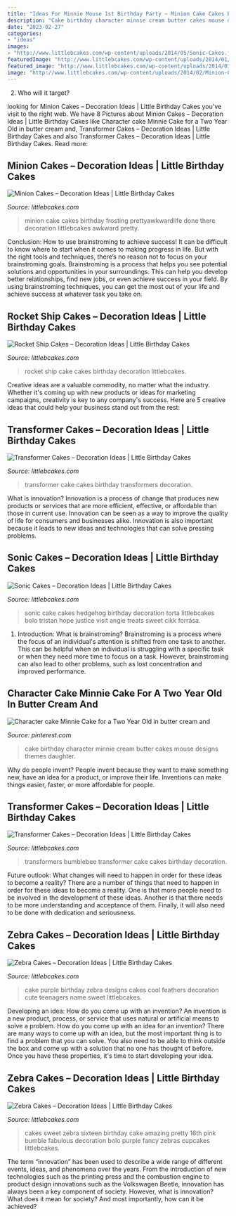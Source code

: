 ```yaml
---
title: "Ideas For Minnie Mouse 1st Birthday Party ~ Minion Cake Cakes Birthday Frosting Prettyawkwardlife Done There Decoration Littlebcakes Awkward Pretty"
description: "Cake birthday character minnie cream butter cakes mouse designs themes daughter"
date: "2023-02-27"
categories:
- "ideas"
images:
- "http://www.littlebcakes.com/wp-content/uploads/2014/05/Sonic-Cakes.jpg"
featuredImage: "http://www.littlebcakes.com/wp-content/uploads/2014/01/Purple-Zebra-Cake.jpg"
featured_image: "http://www.littlebcakes.com/wp-content/uploads/2014/01/Purple-Zebra-Cake.jpg"
image: "http://www.littlebcakes.com/wp-content/uploads/2014/02/Minion-Cake-Ideas.jpg"
---
```



2) Who will it target?

	

		
looking for Minion Cakes – Decoration Ideas | Little Birthday Cakes you've visit to the right web. We have 8 Pictures about Minion Cakes – Decoration Ideas | Little Birthday Cakes like Character cake Minnie Cake for a Two Year Old in butter cream and, Transformer Cakes – Decoration Ideas | Little Birthday Cakes and also Transformer Cakes – Decoration Ideas | Little Birthday Cakes. Read more:
		
    
## Minion Cakes – Decoration Ideas | Little Birthday Cakes

<img loading=lazy src="http://www.littlebcakes.com/wp-content/uploads/2014/02/Minion-Cake-Ideas.jpg" onerror="this.onerror=null;this.src='https://tse1.mm.bing.net/th?id=OIP.oI47qwO3v5z863hIs7fdjQHaJ4&amp;pid=15.1';" alt="Minion Cakes – Decoration Ideas | Little Birthday Cakes">

_Source: littlebcakes.com_

>minion cake cakes birthday frosting prettyawkwardlife done there decoration littlebcakes awkward pretty. 

	

Conclusion: How to use brainstroming to achieve success!
It can be difficult to know where to start when it comes to making progress in life. But with the right tools and techniques, there’s no reason not to focus on your brainstroming goals. Brainstroming is a process that helps you see potential solutions and opportunities in your surroundings. This can help you develop better relationships, find new jobs, or even achieve success in your field. By using brainstroming techniques, you can get the most out of your life and achieve success at whatever task you take on.

    
## Rocket Ship Cakes – Decoration Ideas | Little Birthday Cakes

<img loading=lazy src="http://www.littlebcakes.com/wp-content/uploads/2014/05/Rocket-Ship-Cake.jpg" onerror="this.onerror=null;this.src='https://tse4.mm.bing.net/th?id=OIP.5DeKkayLhvivc5aiSxq68AHaLG&amp;pid=15.1';" alt="Rocket Ship Cakes – Decoration Ideas | Little Birthday Cakes">

_Source: littlebcakes.com_

>rocket ship cake cakes birthday decoration littlebcakes. 

	

Creative ideas are a valuable commodity, no matter what the industry. Whether it's coming up with new products or ideas for marketing campaigns, creativity is key to any company's success. Here are 5 creative ideas that could help your business stand out from the rest: 

    
## Transformer Cakes – Decoration Ideas | Little Birthday Cakes

<img loading=lazy src="http://www.littlebcakes.com/wp-content/uploads/2014/01/Transformer-Cake.jpg" onerror="this.onerror=null;this.src='https://tse3.mm.bing.net/th?id=OIP.zjcqoIb9Jq8azJIK2SggYAHaFj&amp;pid=15.1';" alt="Transformer Cakes – Decoration Ideas | Little Birthday Cakes">

_Source: littlebcakes.com_

>transformer cake cakes birthday transformers decoration. 

	

What is innovation?
Innovation is a process of change that produces new products or services that are more efficient, effective, or affordable than those in current use. Innovation can be seen as a way to improve the quality of life for consumers and businesses alike. Innovation is also important because it leads to new ideas and technologies that can solve pressing problems.

    
## Sonic Cakes – Decoration Ideas | Little Birthday Cakes

<img loading=lazy src="http://www.littlebcakes.com/wp-content/uploads/2014/05/Sonic-Cakes.jpg" onerror="this.onerror=null;this.src='https://tse3.mm.bing.net/th?id=OIP.wQcqkya4Qa3-Zak9ctukCQHaJ4&amp;pid=15.1';" alt="Sonic Cakes – Decoration Ideas | Little Birthday Cakes">

_Source: littlebcakes.com_

>sonic cake cakes hedgehog birthday decoration torta littlebcakes bolo tristan hope justice visit angie treats sweet cikk forrása. 

	

1. Introduction: What is brainstroming?
Brainstroming is a process where the focus of an individual's attention is shifted from one task to another. This can be helpful when an individual is struggling with a specific task or when they need more time to focus on a task. However, brainstroming can also lead to other problems, such as lost concentration and improved performance.

    
## Character Cake Minnie Cake For A Two Year Old In Butter Cream And

<img loading=lazy src="https://i.pinimg.com/736x/d8/ae/0a/d8ae0a8b6daf3a9df7f0d0cb38d701e3--minnie-cake-minnie-mouse.jpg" onerror="this.onerror=null;this.src='https://tse4.mm.bing.net/th?id=OIP.8YK7UxogWi4Zr3-Slr6iKwHaLR&amp;pid=15.1';" alt="Character cake Minnie Cake for a Two Year Old in butter cream and">

_Source: pinterest.com_

>cake birthday character minnie cream butter cakes mouse designs themes daughter. 

	

Why do people invent?
People invent because they want to make something new, have an idea for a product, or improve their life. Inventions can make things easier, faster, or more affordable for people.

    
## Transformer Cakes – Decoration Ideas | Little Birthday Cakes

<img loading=lazy src="http://www.littlebcakes.com/wp-content/uploads/2014/01/Transformers-Bumblebee-Cake.jpg" onerror="this.onerror=null;this.src='https://tse2.mm.bing.net/th?id=OIP.GEli4pDwXEcfYjb302mbVgHaJ2&amp;pid=15.1';" alt="Transformer Cakes – Decoration Ideas | Little Birthday Cakes">

_Source: littlebcakes.com_

>transformers bumblebee transformer cake cakes birthday decoration. 

	

Future outlook: What changes will need to happen in order for these ideas to become a reality?
There are a number of things that need to happen in order for these ideas to become a reality. One is that more people need to be involved in the development of these ideas. Another is that there needs to be more understanding and acceptance of them. Finally, it will also need to be done with dedication and seriousness.

    
## Zebra Cakes – Decoration Ideas | Little Birthday Cakes

<img loading=lazy src="http://www.littlebcakes.com/wp-content/uploads/2014/01/Purple-Zebra-Cake.jpg" onerror="this.onerror=null;this.src='https://tse3.mm.bing.net/th?id=OIP.9FLF1sxO89gi3PtxKDdR4wHaLJ&amp;pid=15.1';" alt="Zebra Cakes – Decoration Ideas | Little Birthday Cakes">

_Source: littlebcakes.com_

>cake purple birthday zebra designs cakes cool feathers decoration cute teenagers name sweet littlebcakes. 

	

Developing an idea: How do you come up with an invention?
An invention is a new product, process, or service that uses natural or artificial means to solve a problem. How do you come up with an idea for an invention? There are many ways to come up with an idea, but the most important thing is to find a problem that you can solve. You also need to be able to think outside the box and come up with a solution that no one has thought of before. Once you have these properties, it's time to start developing your idea.

    
## Zebra Cakes – Decoration Ideas | Little Birthday Cakes

<img loading=lazy src="http://www.littlebcakes.com/wp-content/uploads/2014/01/Zebra-Print-Birthday-Cakes.jpg" onerror="this.onerror=null;this.src='https://tse2.mm.bing.net/th?id=OIP.qgEGeZz9hNF2jWM9CyIxvwHaLG&amp;pid=15.1';" alt="Zebra Cakes – Decoration Ideas | Little Birthday Cakes">

_Source: littlebcakes.com_

>cakes sweet zebra sixteen birthday cake amazing pretty 16th pink bumble fabulous decoration bolo purple fancy zebras cupcakes littlebcakes. 

	

The term “innovation” has been used to describe a wide range of different events, ideas, and phenomena over the years. From the introduction of new technologies such as the printing press and the combustion engine to product design innovations such as the Volkswagen Beetle, innovation has always been a key component of society. However, what is innovation? What does it mean for society? And most importantly, how can it be achieved?

